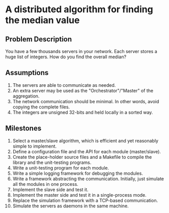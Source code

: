 # A distributed algorithm for finding the median value
## Problem Description
You have a few thousands servers in your network. Each server stores a huge list of integers. How do you find the overall median?

## Assumptions
1. The servers are able to communicate as needed.
2. An extra server may be used as the "Orchestrator"/"Master" of the aggregation.
3. The network communication should be minimal. In other words, avoid copying the complete files.
4. The integers are unsigned 32-bits and held locally in a sorted way.

## Milestones
1. Select a master/slave algorithm, which is efficient and yet reasonably simple to implement.
2. Define a configuration file and the API for each module (master/slave).
3. Create the place-holder source files and a Makefile to compile the library and the unit-testing programs.
4. Write a unit-testing program for each module.
5. Write a simple logging framework for debugging the modules.
6. Write a framework abstracting the communication. Initially, just simulate all the modules in one process.
7. Implement the slave side and test it.
8. Implement the master side and test it in a single-process mode.
9. Replace the simulation framework with a TCP-based communication.
10. Simulate the servers as daemons in the same machine.
